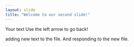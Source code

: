 ```yaml
---
layout: slide
title: "Welcome to our second slide!"
---
```

Your text
Use the left arrow to go back!

adding new text to the file. And responding to the new file.
